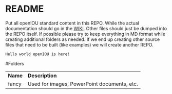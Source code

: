 README
========

Put all openIOU standard content in this REPO.  While the actual documentation should go in the [WIKI](https://github.com/openPayment/OP-Standard/wiki).  Other files should just be dumped into the REPO itself.  If possible please try to keep everything in MD format while creating additional folders as needed.  If we end up creating other source files that need to be built (like examples) we will create another REPO.

    Hello world openIOU is here!

#Folders
<table>
    <tr>
        <td><b>Name</b></td>
        <td><b>Description</b></td>
    </tr>
    <tr>
        <td>fancy</td>
        <td>Used for images, PowerPoint documents, etc.</td>
    </tr>
</table>
